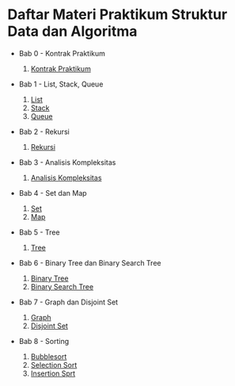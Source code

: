 <h1>Daftar Materi Praktikum Struktur Data dan Algoritma</h1>

- Bab 0 - Kontrak Praktikum
    1. [Kontrak Praktikum](Bab0-KontrakPraktikum/1-KontrakPraktikum.md)

- Bab 1 - List, Stack, Queue
    1. [List](Bab1-ListStackQueue/1-list.md)
    2. [Stack](Bab1-ListStackQueue/2-stack.md)
    3. [Queue](Bab1-ListStackQueue/3-queue.md)

- Bab 2 - Rekursi
    1. [Rekursi](Bab2-Rekursi/1-rekursi.md)

- Bab 3 - Analisis Kompleksitas
    1. [Analisis Kompleksitas](https://github.com/Alfurqon02/Praktikum-SDA-2023/blob/main/Bab3-AnalisisKompleksitas/1-analisis-kompleksitas.md)
- Bab 4 - Set dan Map
    1. [Set](https://github.com/Alfurqon02/Praktikum-SDA-2023/blob/main/Bab4-SetMap/1-set.md)
    2. [Map](https://github.com/Alfurqon02/Praktikum-SDA-2023/blob/main/Bab4-SetMap/2-map.md)
- Bab 5 - Tree
    1. [Tree](https://github.com/Alfurqon02/Praktikum-SDA-2023/blob/main/Bab5-Tree/1-tree.md)
- Bab 6 - Binary Tree dan Binary Search Tree
    1. [Binary Tree](https://github.com/Alfurqon02/Praktikum-SDA-2023/blob/main/Bab6-BinaryTreeAndBinarySearchTree/1-binary-tree.md)
    2. [Binary Search Tree](https://github.com/Alfurqon02/Praktikum-SDA-2023/blob/main/Bab6-BinaryTreeAndBinarySearchTree/2-binary-search-tree.md)
- Bab 7 - Graph dan Disjoint Set
    1. [Graph](https://github.com/Alfurqon02/Praktikum-SDA-2023/blob/main/Bab7-GraphAndDisjointSet/1-graph.md)
    2. [Disjoint Set](https://github.com/Alfurqon02/Praktikum-SDA-2023/blob/main/Bab7-GraphAndDisjointSet/2-disjoint-set.md)
- Bab 8 - Sorting
    1. [Bubblesort]()
    2. [Selection Sort]()
    3. [Insertion Sprt]()

